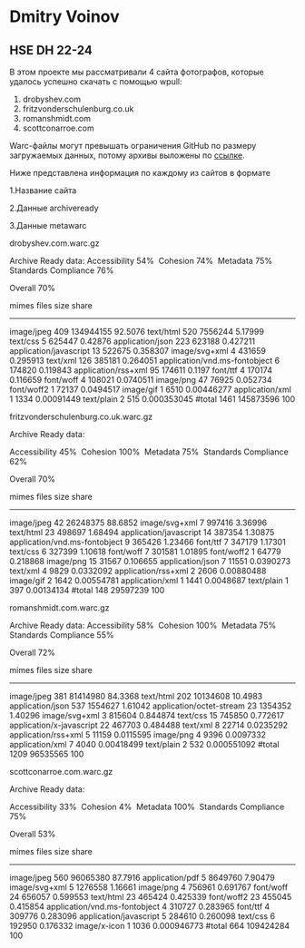 # Dmitry Voinov
## HSE DH 22-24

В этом проекте мы рассматривали 4 сайта фотографов, которые удалось успешно скачать с помощью wpull: 
1. drobyshev.com
2. fritzvonderschulenburg.co.uk
3. romanshmidt.com
4. scottconarroe.com

Warc-файлы могут превышать ограничения GitHub по размеру загружаемых данных, потому архивы выложены по [ссылке](https://www.dropbox.com/scl/fo/msttrzm5eirajemi74opt/h?rlkey=lreydd5msqei91pizk0eb8qy5&dl=0).

Ниже представлена информация по каждому из сайтов в формате

1.Название сайта

2.Данные archiveready

3.Данные metawarc


drobyshev.com.warc.gz

Archive Ready data:
Accessibility 54% 
Cohesion 74% 
Metadata 75% 
Standards Compliance 76%

Overall 70%



mimes                            files       size          share
-----------------------------  -------  ---------  -------------
image/jpeg                         409  134944155   92.5076
text/html                          520    7556244    5.17999
text/css                             5     625447    0.42876
application/json                   223     623188    0.427211
application/javascript              13     522675    0.358307
image/svg+xml                        4     431659    0.295913
text/xml                           126     385181    0.264051
application/vnd.ms-fontobject        6     174820    0.119843
application/rss+xml                 95     174611    0.1197
font/ttf                             4     170174    0.116659
font/woff                            4     108021    0.0740511
image/png                           47      76925    0.052734
font/woff2                           1      72137    0.0494517
image/gif                            1       6510    0.00446277
application/xml                      1       1334    0.00091449
text/plain                           2        515    0.000353045
#total                            1461  145873596  100




fritzvonderschulenburg.co.uk.warc.gz

Archive Ready data:

Accessibility 45% 
Cohesion 100% 
Metadata 75% 
Standards Compliance 62%

Overall 70%


mimes                            files      size         share
-----------------------------  -------  --------  ------------
image/jpeg                          42  26248375   88.6852
image/svg+xml                        7    997416    3.36996
text/html                           23    498697    1.68494
application/javascript              14    387354    1.30875
application/vnd.ms-fontobject        9    365426    1.23466
font/ttf                             7    347179    1.17301
text/css                             6    327399    1.10618
font/woff                            7    301581    1.01895
font/woff2                           1     64779    0.218868
image/png                           15     31567    0.106655
application/json                     7     11551    0.0390273
text/xml                             4      9829    0.0332092
application/rss+xml                  2      2606    0.00880488
image/gif                            2      1642    0.00554781
application/xml                      1      1441    0.0048687
text/plain                           1       397    0.00134134
#total                             148  29597239  100


romanshmidt.com.warc.gz

Archive Ready data:
Accessibility 58% 
Cohesion 100% 
Metadata 75% 
Standards Compliance 55%

Overall 72%

mimes                       files      size          share
------------------------  -------  --------  -------------
image/jpeg                    381  81414980   84.3368
text/html                     202  10134608   10.4983
application/json              537   1554627    1.61042
application/octet-stream       23   1354352    1.40296
image/svg+xml                   3    815604    0.844874
text/css                       15    745850    0.772617
application/x-javascript       22    467703    0.484488
text/xml                        8     22714    0.0235292
application/rss+xml             5     11159    0.0115595
image/png                       4      9396    0.0097332
application/xml                 7      4040    0.00418499
text/plain                      2       532    0.000551092
#total                       1209  96535565  100


scottconarroe.com.warc.gz

Archive Ready data:

Accessibility 33% 
Cohesion 4% 
Metadata 100% 
Standards Compliance 75%

Overall 53%


mimes                            files       size          share
-----------------------------  -------  ---------  -------------
image/jpeg                         560   96065380   87.7916
application/pdf                      5    8649760    7.90479
image/svg+xml                        5    1276558    1.16661
image/png                            4     756961    0.691767
font/woff                           24     656057    0.599553
text/html                           23     465424    0.425339
font/woff2                          23     455045    0.415854
application/vnd.ms-fontobject        4     310727    0.283965
font/ttf                             4     309776    0.283096
application/javascript               5     284610    0.260098
text/css                             6     192950    0.176332
image/x-icon                         1       1036    0.000946773
#total                             664  109424284  100


